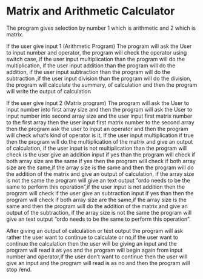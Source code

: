 # Matrix and Arithmetic Calculator

The program gives selection by number 1 which is arithmetic and 2 which is matrix.

If the user give input 1 (Arithmetic Program)
The program will ask the User to input number and operator, the program will check the operator using switch case, if the user input multiplication than the program will do the multiplication, if the user input addition than the program will do the addition, if the user input subtraction than the program will do the subtraction ,if the user input division than the program will do the division, the program will calculate the summary, of calculation and then the program will write the output of calculation

If the user give input 2 (Matrix program)
The program will ask the User to input number into first array size and then the program will ask the User to input number into second array size and the user input first matrix number to the first array then the user input first matrix number to the second array then the program ask the user to input an operator and then the program will check what’s kind of operator is it, If the user input multiplication if true then the program will do the multiplication of the matrix and give an output of calculation, if the user input  is not multiplication than the program will check is the user give an addition input if yes than the program will check if both array size are the same if yes then the program will check if both array size are the same,if the array size is the same and then the program will do the addition of the matrix and give an output of calculation, if the array size is not the same the program will give an text output “ordo needs to be the same to perform this operation”,if the user input is not addition then the program will check if the user give an subtraction input if yes than then the program will check if both array size are the same,if the array size is the same and then the program will do the addition of the matrix and give an output of the subtraction, if the array size is not the same the program will give an text output “ordo needs to be the same to perform this operation”.

After giving an output of calculation or text output the program will ask rather the user want to continue to  calculate or no,if the user want to continue the calculation then the user will be giving an input and the program will read it as yes and the program will begin again from input number and operator,if the user don’t want to continue then the user will give an input and the program will read is as no and then the program will stop /end.
